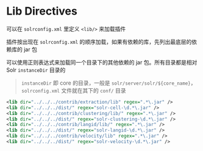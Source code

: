 # Lib Directives

可以在 `solrconfig.xml` 里定义 `<lib/>` 来加载插件

插件按出现在 `solrconfig.xml` 的顺序加载，如果有依赖的库，先列出最底层的依赖库的 jar 包

可以使用正则表达式来加载同一个目录下的其他依赖的 jar 包。所有目录都是相对 Solr `instanceDir` 目录的

> `instanceDir` 即 core 的目录，一般是 `solr/server/solr/${core_name}`，`solrconfig.xml` 文件就在其下的 `conf/` 目录

```xml
<lib dir="../../../contrib/extraction/lib" regex=".*\.jar" />
<lib dir="../../../dist/" regex="solr-cell-\d.*\.jar" />
<lib dir="../../../contrib/clustering/lib/" regex=".*\.jar" />
<lib dir="../../../dist/" regex="solr-clustering-\d.*\.jar" />
<lib dir="../../../contrib/langid/lib/" regex=".*\.jar" />
<lib dir="../../../dist/" regex="solr-langid-\d.*\.jar" />
<lib dir="../../../contrib/velocity/lib" regex=".*\.jar" />
<lib dir="../../../dist/" regex="solr-velocity-\d.*\.jar" />
```
